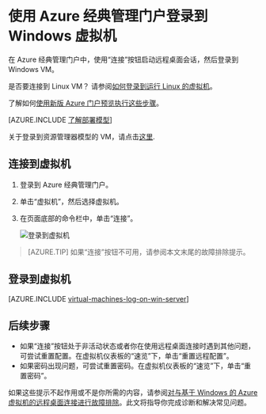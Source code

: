 <properties
	pageTitle="登录到经典 Azure VM | Azure"
	description="使用 Azure 经典管理门户登录到使用经典部署模型创建的 Windows 虚拟机。"
	services="virtual-machines-windows"
	documentationCenter=""
	authors="cynthn"
	manager="timlt"
	editor="tysonn"
	tags="azure-service-management"/>

<tags
	ms.service="virtual-machines-windows"
	ms.workload="infrastructure-services"
	ms.tgt_pltfrm="vm-windows"
	ms.devlang="na"
	ms.topic="article"
	ms.date="07/28/2016"
	wacn.date="09/12/2016"
	ms.author="cynthn"/>  



# 使用 Azure 经典管理门户登录到 Windows 虚拟机

在 Azure 经典管理门户中，使用“连接”按钮启动远程桌面会话，然后登录到 Windows VM。

是否要连接到 Linux VM？ 请参阅[如何登录到运行 Linux 的虚拟机](/documentation/articles/virtual-machines-linux-mac-create-ssh-keys/)。

了解如何[使用新版 Azure 门户预览执行这些步骤](/documentation/articles/virtual-machines-windows-connect-logon/)。

[AZURE.INCLUDE [了解部署模型](../../includes/learn-about-deployment-models-classic-include.md)]

关于登录到资源管理器模型的 VM，请点击[这里](/documentation/articles/virtual-machines-windows-connect-logon/).

## 连接到虚拟机

1. 登录到 Azure 经典管理门户。

2. 单击“虚拟机”，然后选择虚拟机。

3. 在页面底部的命令栏中，单击“连接”。

	![登录到虚拟机](./media/virtual-machines-windows-classic-connect-logon/connectwindows.png)
	
> [AZURE.TIP] 如果“连接”按钮不可用，请参阅本文末尾的故障排除提示。

## 登录到虚拟机

[AZURE.INCLUDE [virtual-machines-log-on-win-server](../../includes/virtual-machines-log-on-win-server.md)]

## 后续步骤

-	如果“连接”按钮处于非活动状态或者你在使用远程桌面连接时遇到其他问题，可尝试重置配置。在虚拟机仪表板的“速览”下，单击“重置远程配置”。
-	如果密码出现问题，可尝试重置密码。在虚拟机仪表板的“速览”下，单击“重置密码”。

如果这些提示不起作用或不是你所需的内容，请参阅[对与基于 Windows 的 Azure 虚拟机的远程桌面连接进行故障排除](/documentation/articles/virtual-machines-windows-troubleshoot-rdp-connection/)。此文将指导你完成诊断和解决常见问题。

<!---HONumber=Mooncake_0905_2016-->